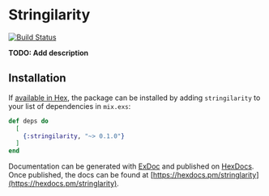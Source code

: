 # Stringilarity

[![Build Status](https://travis-ci.org/cnogueira/stringilarity.svg?branch=master)](https://travis-ci.org/cnogueira/stringilarity)

**TODO: Add description**

## Installation

If [available in Hex](https://hex.pm/docs/publish), the package can be installed
by adding `stringilarity` to your list of dependencies in `mix.exs`:

```elixir
def deps do
  [
    {:stringilarity, "~> 0.1.0"}
  ]
end
```

Documentation can be generated with [ExDoc](https://github.com/elixir-lang/ex_doc)
and published on [HexDocs](https://hexdocs.pm). Once published, the docs can
be found at [https://hexdocs.pm/stringlarity](https://hexdocs.pm/stringlarity).
